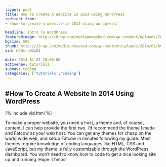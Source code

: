 ```yaml
---
layout: post
title: How To Create A Website In 2014 Using WordPress
redirect_from:
- /how-to-create-a-website-in-2014-using-wordpress/

headline: Intro To WordPress
featuredimage: http://i0.wp.com/mediaunmasked.com/wp-content/uploads/2014/01/hCKoSpr.jpg?zoom=1.5&resize=1280%2C720
bgsize: 50%
thumb: http://i0.wp.com/mediaunmasked.com/wp-content/uploads/2014/01/hCKoSpr.jpg?zoom=1.5&resize=1280%2C720
vid: H7Hmrr02aBI

date: 2014-01-01 10:00:00
activenav: tutorials
subnav: coding
categories: ['tutorials','coding']
---
```

#How To Create A Website In 2014 Using WordPress
---

{% include vid.html %}

To make a proper website, you need a host, a theme and, of course, content. I can help provide the first two. I’d recommend the theme I made and Fatcow as your web host. You can get any themes for cheap on the world wide web, and setup Fatcow in minutes following my guide. Most themes require knowledge of coding languages like HTML, CSS and JavaScript, but my theme is fully customizable through the WordPress dashboard. You won’t need to know how to code to get a nice looking site up and running. Hope it helps!